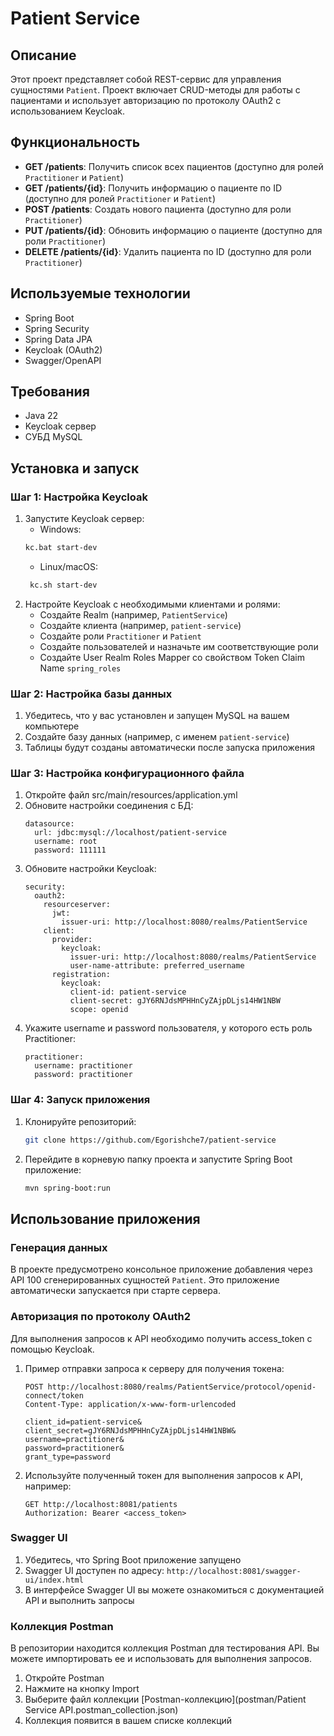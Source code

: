 # Patient Service

## Описание

Этот проект представляет собой REST-сервис для управления сущностями `Patient`.
Проект включает CRUD-методы для работы с пациентами и использует авторизацию по
протоколу OAuth2 с использованием Keycloak.

## Функциональность

- **GET /patients**: Получить список всех пациентов (доступно для ролей `Practitioner` и `Patient`)
- **GET /patients/{id}**: Получить информацию о пациенте по ID (доступно для ролей `Practitioner` и `Patient`)
- **POST /patients**: Создать нового пациента (доступно для роли `Practitioner`)
- **PUT /patients/{id}**: Обновить информацию о пациенте (доступно для роли `Practitioner`)
- **DELETE /patients/{id}**: Удалить пациента по ID (доступно для роли `Practitioner`)

## Используемые технологии

- Spring Boot
- Spring Security
- Spring Data JPA
- Keycloak (OAuth2)
- Swagger/OpenAPI

## Требования

- Java 22
- Keycloak сервер
- СУБД MySQL

## Установка и запуск

### Шаг 1: Настройка Keycloak

1. Запустите Keycloak сервер:  
   - Windows:
   ```sh
   kc.bat start-dev
   ```
   - Linux/macOS:
   ```sh
    kc.sh start-dev
   ```
2. Настройте Keycloak с необходимыми клиентами и ролями:
    - Создайте Realm (например, `PatientService`)
    - Создайте клиента (например, `patient-service`)
    - Создайте роли `Practitioner` и `Patient`
    - Создайте пользователей и назначьте им соответствующие роли
    - Создайте User Realm Roles Mapper со свойством Token Claim Name `spring_roles` 

### Шаг 2: Настройка базы данных

1. Убедитесь, что у вас установлен и запущен MySQL на вашем компьютере
2. Создайте базу данных (например, с именем `patient-service`)
3. Таблицы будут созданы автоматически после запуска приложения

### Шаг 3: Настройка конфигурационного файла

1. Откройте файл src/main/resources/application.yml
2. Обновите настройки соединения с БД:
   ```
   datasource:
     url: jdbc:mysql://localhost/patient-service
     username: root
     password: 111111
   ```
3. Обновите настройки Keycloak:
   ```
   security:
     oauth2:
       resourceserver:
         jwt:
           issuer-uri: http://localhost:8080/realms/PatientService
       client:
         provider:
           keycloak:
             issuer-uri: http://localhost:8080/realms/PatientService
             user-name-attribute: preferred_username
         registration:
           keycloak:
             client-id: patient-service
             client-secret: gJY6RNJdsMPHHnCyZAjpDLjs14HW1NBW
             scope: openid
   ```
4. Укажите username и password пользователя, у которого есть роль Practitioner:
   ```
   practitioner:
     username: practitioner
     password: practitioner
   ```

### Шаг 4: Запуск приложения

1. Клонируйте репозиторий:
    ```sh
    git clone https://github.com/Egorishche7/patient-service
    ```
2. Перейдите в корневую папку проекта и запустите Spring Boot приложение:
   ```sh
   mvn spring-boot:run
   ```

## Использование приложения

### Генерация данных

В проекте предусмотрено консольное приложение добавления через API 100 сгенерированных сущностей `Patient`.
Это приложение автоматически запускается при старте сервера.

### Авторизация по протоколу OAuth2

Для выполнения запросов к API необходимо получить access_token с помощью Keycloak.
1. Пример отправки запроса к серверу для получения токена:
   ```
   POST http://localhost:8080/realms/PatientService/protocol/openid-connect/token
   Content-Type: application/x-www-form-urlencoded
   
   client_id=patient-service&
   client_secret=gJY6RNJdsMPHHnCyZAjpDLjs14HW1NBW&
   username=practitioner&
   password=practitioner&
   grant_type=password
   ```
2. Используйте полученный токен для выполнения запросов к API, например:
   ```
   GET http://localhost:8081/patients
   Authorization: Bearer <access_token> 
   ```

### Swagger UI

1. Убедитесь, что Spring Boot приложение запущено
2. Swagger UI доступен по адресу: `http://localhost:8081/swagger-ui/index.html`
3. В интерфейсе Swagger UI вы можете ознакомиться с документацией API и выполнить запросы

### Коллекция Postman

В репозитории находится коллекция Postman для тестирования API.
Вы можете импортировать ее и использовать для выполнения запросов.

1. Откройте Postman
2. Нажмите на кнопку Import
3. Выберите файл коллекции [Postman-коллекцию](postman/Patient Service API.postman_collection.json)
4. Коллекция появится в вашем списке коллекций
